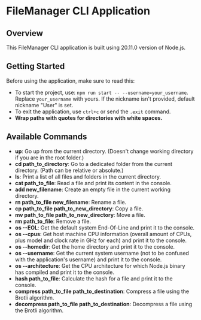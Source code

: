 # FileManager CLI Application

## Overview

This FileManager CLI application is built using 20.11.0 version of Node.js.

## Getting Started

Before using the application, make sure to read this:

- To start the project, use: `npm run start -- --username=your_username`. Replace `your_username` with yours. If the nickname isn't provided, default nickname "User" is set.
- To exit the application, use `ctrl+c` or send the `.exit` command.
- **Wrap paths with quotes for directories with white spaces.**

## Available Commands

- **up**: Go up from the current directory. (Doesn't change working directory if you are in the root folder.)
- **cd path_to_directory**: Go to a dedicated folder from the current directory. (Path can be relative or absolute.)
- **ls**: Print a list of all files and folders in the current directory.
- **cat path_to_file**: Read a file and print its content in the console.
- **add new_filename**: Create an empty file in the current working directory.
- **rn path_to_file new_filename**: Rename a file.
- **cp path_to_file path_to_new_directory**: Copy a file.
- **mv path_to_file path_to_new_directory**: Move a file.
- **rm path_to_file**: Remove a file.
- **os --EOL**: Get the default system End-Of-Line and print it to the console.
- **os --cpus**: Get host machine CPU information (overall amount of CPUs, plus model and clock rate in GHz for each) and print it to the console.
- **os --homedir**: Get the home directory and print it to the console.
- **os --username**: Get the current system username (not to be confused with the application's username) and print it to the console.
- **os --architecture**: Get the CPU architecture for which Node.js binary has compiled and print it to the console.
- **hash path_to_file**: Calculate the hash for a file and print it to the console.
- **compress path_to_file path_to_destination**: Compress a file using the Brotli algorithm.
- **decompress path_to_file path_to_destination**: Decompress a file using the Brotli algorithm.
